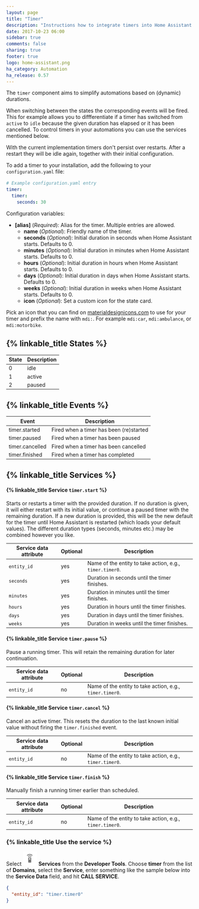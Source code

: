 ```yaml
---
layout: page
title: "Timer"
description: "Instructions how to integrate timers into Home Assistant."
date: 2017-10-23 06:00
sidebar: true
comments: false
sharing: true
footer: true
logo: home-assistant.png
ha_category: Automation
ha_release: 0.57
---
```


The `timer` component aims to simplify automations based on (dynamic) durations.

When switching between the states the corresponding events will be fired. This for example allows you to diffferentiate if a timer has switched from `active` to `idle` because the given duration has elapsed or it has been cancelled. To control timers in your automations you can use the services mentioned below.

<p class='note warning'>
With the current implementation timers don't persist over restarts. After a restart they will be idle again, together with their initial configuration.
</p>

To add a timer to your installation, add the following to your `configuration.yaml` file:

```yaml
# Example configuration.yaml entry
timer:
  timer:
    seconds: 30
```

Configuration variables:

- **[alias]** (*Required*): Alias for the timer. Multiple entries are allowed.
  - **name** (*Optional*): Friendly name of the timer.
  - **seconds** (*Optional*): Initial duration in seconds when Home Assistant starts. Defaults to 0.
  - **minutes** (*Optional*): Initial duration in minutes when Home Assistant starts. Defaults to 0.
  - **hours** (*Optional*): Initial duration in hours when Home Assistant starts. Defaults to 0.
  - **days** (*Optional*): Initial duration in days when Home Assistant starts. Defaults to 0.
  - **weeks** (*Optional*): Initial duration in weeks when Home Assistant starts. Defaults to 0.
  - **icon** (*Optional*): Set a custom icon for the state card.

Pick an icon that you can find on [materialdesignicons.com](https://materialdesignicons.com/) to use for your timer and prefix the name with `mdi:`. For example `mdi:car`, `mdi:ambulance`, or  `mdi:motorbike`.

## {% linkable_title States %}

| State | Description |
| ----- | ----------- |
|     0 | idle |
|     1 | active |
|     2 | paused |

## {% linkable_title Events %}

|           Event | Description |
| --------------- | ----------- |
|   timer.started | Fired when a timer has been (re)started |
|    timer.paused | Fired when a timer has been paused |
| timer.cancelled | Fired when a timer has been cancelled |
|  timer.finished | Fired when a timer has completed |

## {% linkable_title Services %}

#### {% linkable_title Service `timer.start` %}

Starts or restarts a timer with the provided duration. If no duration is given, it will either restart with its initial value, or continue a paused timer with the remaining duration. If a new duration is provided, this will be the new default for the timer until Home Assistant is restarted (which loads your default values). The different duration types (seconds, minutes etc.) may be combined however you like.

| Service data attribute | Optional | Description |
| ---------------------- | -------- | ----------- |
| `entity_id`            |      yes | Name of the entity to take action, e.g., `timer.timer0`. |
| `seconds`              |      yes | Duration in seconds until the timer finishes. |
| `minutes`              |      yes | Duration in minutes until the timer finishes. |
| `hours`                |      yes | Duration in hours until the timer finishes. |
| `days`                 |      yes | Duration in days until the timer finishes. |
| `weeks`                |      yes | Duration in weeks until the timer finishes. |

#### {% linkable_title Service `timer.pause` %}

Pause a running timer. This will retain the remaining duration for later continuation.

| Service data attribute | Optional | Description |
| ---------------------- | -------- | ----------- |
| `entity_id`            |      no  | Name of the entity to take action, e.g., `timer.timer0`. |

#### {% linkable_title Service `timer.cancel` %}

Cancel an active timer. This resets the duration to the last known initial value without firing the `timer.finished` event.

| Service data attribute | Optional | Description |
| ---------------------- | -------- | ----------- |
| `entity_id`            |      no  | Name of the entity to take action, e.g., `timer.timer0`. |

#### {% linkable_title Service `timer.finish` %}

Manually finish a running timer earlier than scheduled.

| Service data attribute | Optional | Description |
| ---------------------- | -------- | ----------- |
| `entity_id`            |      no  | Name of the entity to take action, e.g., `timer.timer0`. |


### {% linkable_title Use the service %}

Select <img src='/images/screenshots/developer-tool-services-icon.png' alt='service developer tool icon' class="no-shadow" height="38" /> **Services** from the **Developer Tools**. Choose **timer** from the list of **Domains**, select the **Service**, enter something like the sample below into the **Service Data** field, and hit **CALL SERVICE**.

```json
{
  "entity_id": "timer.timer0"
}
```

